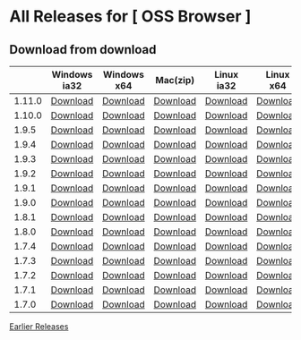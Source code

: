 # All Releases for [ OSS Browser ]

## Download from download

||Windows ia32|Windows x64| Mac(zip) |Linux ia32|Linux x64|Release note|
  |-----|-----|-----|-----|--------|--------|---|
|1.11.0|[Download](https://oss-attachment.cn-hangzhou.oss.aliyun-inc.com/oss-browser/1.11.0/oss-browser-win32-ia32.zip) |[Download](https://oss-attachment.cn-hangzhou.oss.aliyun-inc.com/oss-browser/1.11.0/oss-browser-win32-x64.zip) |  [Download](https://oss-attachment.cn-hangzhou.oss.aliyun-inc.com/oss-browser/1.11.0/oss-browser-darwin-x64.zip) | [Download](https://oss-attachment.cn-hangzhou.oss.aliyun-inc.com/oss-browser/1.11.0/oss-browser-linux-ia32.zip) | [Download](https://oss-attachment.cn-hangzhou.oss.aliyun-inc.com/oss-browser/1.11.0/oss-browser-linux-x64.zip)|[1.11.0.md](release-notes/1.11.0.en-US.md)|
|1.10.0|[Download](https://oss-attachment.cn-hangzhou.oss.aliyun-inc.com/oss-browser/1.10.0/oss-browser-win32-ia32.zip) |[Download](https://oss-attachment.cn-hangzhou.oss.aliyun-inc.com/oss-browser/1.10.0/oss-browser-win32-x64.zip) |  [Download](https://oss-attachment.cn-hangzhou.oss.aliyun-inc.com/oss-browser/1.10.0/oss-browser-darwin-x64.zip) | [Download](https://oss-attachment.cn-hangzhou.oss.aliyun-inc.com/oss-browser/1.10.0/oss-browser-linux-ia32.zip) | [Download](https://oss-attachment.cn-hangzhou.oss.aliyun-inc.com/oss-browser/1.10.0/oss-browser-linux-x64.zip)|[1.10.0.md](release-notes/1.10.0.en-US.md)|
|1.9.5|[Download](https://oss-attachment.cn-hangzhou.oss.aliyun-inc.com/oss-browser/1.9.5/oss-browser-win32-ia32.zip) |[Download](https://oss-attachment.cn-hangzhou.oss.aliyun-inc.com/oss-browser/1.9.5/oss-browser-win32-x64.zip) |  [Download](https://oss-attachment.cn-hangzhou.oss.aliyun-inc.com/oss-browser/1.9.5/oss-browser-darwin-x64.zip) | [Download](https://oss-attachment.cn-hangzhou.oss.aliyun-inc.com/oss-browser/1.9.5/oss-browser-linux-ia32.zip) | [Download](https://oss-attachment.cn-hangzhou.oss.aliyun-inc.com/oss-browser/1.9.5/oss-browser-linux-x64.zip)|[1.9.5.md](release-notes/1.9.5.en-US.md)|
|1.9.4|[Download](https://oss-attachment.cn-hangzhou.oss.aliyun-inc.com/oss-browser/1.9.4/oss-browser-win32-ia32.zip) |[Download](https://oss-attachment.cn-hangzhou.oss.aliyun-inc.com/oss-browser/1.9.4/oss-browser-win32-x64.zip) |  [Download](https://oss-attachment.cn-hangzhou.oss.aliyun-inc.com/oss-browser/1.9.4/oss-browser-darwin-x64.zip) | [Download](https://oss-attachment.cn-hangzhou.oss.aliyun-inc.com/oss-browser/1.9.4/oss-browser-linux-ia32.zip) | [Download](https://oss-attachment.cn-hangzhou.oss.aliyun-inc.com/oss-browser/1.9.4/oss-browser-linux-x64.zip)|[1.9.4.md](release-notes/1.9.4.en-US.md)|
|1.9.3|[Download](https://oss-attachment.cn-hangzhou.oss.aliyun-inc.com/oss-browser/1.9.3/oss-browser-win32-ia32.zip) |[Download](https://oss-attachment.cn-hangzhou.oss.aliyun-inc.com/oss-browser/1.9.3/oss-browser-win32-x64.zip) |  [Download](https://oss-attachment.cn-hangzhou.oss.aliyun-inc.com/oss-browser/1.9.3/oss-browser-darwin-x64.zip) | [Download](https://oss-attachment.cn-hangzhou.oss.aliyun-inc.com/oss-browser/1.9.3/oss-browser-linux-ia32.zip) | [Download](https://oss-attachment.cn-hangzhou.oss.aliyun-inc.com/oss-browser/1.9.3/oss-browser-linux-x64.zip)|[1.9.3.md](release-notes/1.9.3.en-US.md)|
|1.9.2|[Download](https://oss-attachment.cn-hangzhou.oss.aliyun-inc.com/oss-browser/1.9.2/oss-browser-win32-ia32.zip) |[Download](https://oss-attachment.cn-hangzhou.oss.aliyun-inc.com/oss-browser/1.9.2/oss-browser-win32-x64.zip) |  [Download](https://oss-attachment.cn-hangzhou.oss.aliyun-inc.com/oss-browser/1.9.2/oss-browser-darwin-x64.zip) | [Download](https://oss-attachment.cn-hangzhou.oss.aliyun-inc.com/oss-browser/1.9.2/oss-browser-linux-ia32.zip) | [Download](https://oss-attachment.cn-hangzhou.oss.aliyun-inc.com/oss-browser/1.9.2/oss-browser-linux-x64.zip)|[1.9.2.md](release-notes/1.9.2.en-US.md)|
|1.9.1|[Download](https://oss-attachment.cn-hangzhou.oss.aliyun-inc.com/oss-browser/1.9.1/oss-browser-win32-ia32.zip) |[Download](https://oss-attachment.cn-hangzhou.oss.aliyun-inc.com/oss-browser/1.9.1/oss-browser-win32-x64.zip) |  [Download](https://oss-attachment.cn-hangzhou.oss.aliyun-inc.com/oss-browser/1.9.1/oss-browser-darwin-x64.zip) | [Download](https://oss-attachment.cn-hangzhou.oss.aliyun-inc.com/oss-browser/1.9.1/oss-browser-linux-ia32.zip) | [Download](https://oss-attachment.cn-hangzhou.oss.aliyun-inc.com/oss-browser/1.9.1/oss-browser-linux-x64.zip)|[1.9.1.md](release-notes/1.9.1.en-US.md)|
|1.9.0|[Download](https://oss-attachment.cn-hangzhou.oss.aliyun-inc.com/oss-browser/1.9.0/oss-browser-win32-ia32.zip) |[Download](https://oss-attachment.cn-hangzhou.oss.aliyun-inc.com/oss-browser/1.9.0/oss-browser-win32-x64.zip) |  [Download](https://oss-attachment.cn-hangzhou.oss.aliyun-inc.com/oss-browser/1.9.0/oss-browser-darwin-x64.zip) | [Download](https://oss-attachment.cn-hangzhou.oss.aliyun-inc.com/oss-browser/1.9.0/oss-browser-linux-ia32.zip) | [Download](https://oss-attachment.cn-hangzhou.oss.aliyun-inc.com/oss-browser/1.9.0/oss-browser-linux-x64.zip)|[1.9.0.md](release-notes/1.9.0.en-US.md)|
|1.8.1|[Download](https://oss-attachment.cn-hangzhou.oss.aliyun-inc.com/oss-browser/1.8.1/oss-browser-win32-ia32.zip) |[Download](https://oss-attachment.cn-hangzhou.oss.aliyun-inc.com/oss-browser/1.8.1/oss-browser-win32-x64.zip) |  [Download](https://oss-attachment.cn-hangzhou.oss.aliyun-inc.com/oss-browser/1.8.1/oss-browser-darwin-x64.zip) | [Download](https://oss-attachment.cn-hangzhou.oss.aliyun-inc.com/oss-browser/1.8.1/oss-browser-linux-ia32.zip) | [Download](https://oss-attachment.cn-hangzhou.oss.aliyun-inc.com/oss-browser/1.8.1/oss-browser-linux-x64.zip)|[1.8.1.md](release-notes/1.8.1.en-US.md)|
|1.8.0|[Download](https://oss-attachment.cn-hangzhou.oss.aliyun-inc.com/oss-browser/1.8.0/oss-browser-win32-ia32.zip) |[Download](https://oss-attachment.cn-hangzhou.oss.aliyun-inc.com/oss-browser/1.8.0/oss-browser-win32-x64.zip) |  [Download](https://oss-attachment.cn-hangzhou.oss.aliyun-inc.com/oss-browser/1.8.0/oss-browser-darwin-x64.zip) | [Download](https://oss-attachment.cn-hangzhou.oss.aliyun-inc.com/oss-browser/1.8.0/oss-browser-linux-ia32.zip) | [Download](https://oss-attachment.cn-hangzhou.oss.aliyun-inc.com/oss-browser/1.8.0/oss-browser-linux-x64.zip)|[1.8.0.md](release-notes/1.8.0.en-US.md)|
|1.7.4|[Download](https://oss-attachment.cn-hangzhou.oss.aliyun-inc.com/oss-browser/1.7.4/oss-browser-win32-ia32.zip) |[Download](https://oss-attachment.cn-hangzhou.oss.aliyun-inc.com/oss-browser/1.7.4/oss-browser-win32-x64.zip) |  [Download](https://oss-attachment.cn-hangzhou.oss.aliyun-inc.com/oss-browser/1.7.4/oss-browser-darwin-x64.zip) | [Download](https://oss-attachment.cn-hangzhou.oss.aliyun-inc.com/oss-browser/1.7.4/oss-browser-linux-ia32.zip) | [Download](https://oss-attachment.cn-hangzhou.oss.aliyun-inc.com/oss-browser/1.7.4/oss-browser-linux-x64.zip)|[1.7.4.md](release-notes/1.7.4.en-US.md)|
|1.7.3|[Download](https://oss-attachment.cn-hangzhou.oss.aliyun-inc.com/oss-browser/1.7.3/oss-browser-win32-ia32.zip) |[Download](https://oss-attachment.cn-hangzhou.oss.aliyun-inc.com/oss-browser/1.7.3/oss-browser-win32-x64.zip) |  [Download](https://oss-attachment.cn-hangzhou.oss.aliyun-inc.com/oss-browser/1.7.3/oss-browser-darwin-x64.zip) | [Download](https://oss-attachment.cn-hangzhou.oss.aliyun-inc.com/oss-browser/1.7.3/oss-browser-linux-ia32.zip) | [Download](https://oss-attachment.cn-hangzhou.oss.aliyun-inc.com/oss-browser/1.7.3/oss-browser-linux-x64.zip)|[1.7.3.md](release-notes/1.7.3.en-US.md)|
|1.7.2|[Download](https://oss-attachment.cn-hangzhou.oss.aliyun-inc.com/oss-browser/1.7.2/oss-browser-win32-ia32.zip) |[Download](https://oss-attachment.cn-hangzhou.oss.aliyun-inc.com/oss-browser/1.7.2/oss-browser-win32-x64.zip) |  [Download](https://oss-attachment.cn-hangzhou.oss.aliyun-inc.com/oss-browser/1.7.2/oss-browser-darwin-x64.zip) | [Download](https://oss-attachment.cn-hangzhou.oss.aliyun-inc.com/oss-browser/1.7.2/oss-browser-linux-ia32.zip) | [Download](https://oss-attachment.cn-hangzhou.oss.aliyun-inc.com/oss-browser/1.7.2/oss-browser-linux-x64.zip)|[1.7.2.md](release-notes/1.7.2.en-US.md)|
|1.7.1|[Download](https://oss-attachment.cn-hangzhou.oss.aliyun-inc.com/oss-browser/1.7.1/oss-browser-win32-ia32.zip) |[Download](https://oss-attachment.cn-hangzhou.oss.aliyun-inc.com/oss-browser/1.7.1/oss-browser-win32-x64.zip) |  [Download](https://oss-attachment.cn-hangzhou.oss.aliyun-inc.com/oss-browser/1.7.1/oss-browser-darwin-x64.zip) | [Download](https://oss-attachment.cn-hangzhou.oss.aliyun-inc.com/oss-browser/1.7.1/oss-browser-linux-ia32.zip) | [Download](https://oss-attachment.cn-hangzhou.oss.aliyun-inc.com/oss-browser/1.7.1/oss-browser-linux-x64.zip)|[1.7.1.md](release-notes/1.7.1.en-US.md)|
|1.7.0|[Download](https://oss-attachment.cn-hangzhou.oss.aliyun-inc.com/oss-browser/1.7.0/oss-browser-win32-ia32.zip) |[Download](https://oss-attachment.cn-hangzhou.oss.aliyun-inc.com/oss-browser/1.7.0/oss-browser-win32-x64.zip) |  [Download](https://oss-attachment.cn-hangzhou.oss.aliyun-inc.com/oss-browser/1.7.0/oss-browser-darwin-x64.zip) | [Download](https://oss-attachment.cn-hangzhou.oss.aliyun-inc.com/oss-browser/1.7.0/oss-browser-linux-ia32.zip) | [Download](https://oss-attachment.cn-hangzhou.oss.aliyun-inc.com/oss-browser/1.7.0/oss-browser-linux-x64.zip)|[1.7.0.md](release-notes/1.7.0.en-US.md)|


[Earlier Releases](earlier-releases.md)
